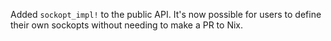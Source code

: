 Added `sockopt_impl!` to the public API.  It's now possible for users to define
their own sockopts without needing to make a PR to Nix.
